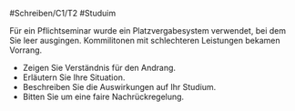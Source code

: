 #Schreiben/C1/T2 #Studuim

Für ein Pflichtseminar wurde ein Platzvergabesystem verwendet, bei dem Sie leer ausgingen. Kommilitonen mit schlechteren Leistungen bekamen Vorrang.
- Zeigen Sie Verständnis für den Andrang.
- Erläutern Sie Ihre Situation.
- Beschreiben Sie die Auswirkungen auf Ihr Studium.
- Bitten Sie um eine faire Nachrückregelung.